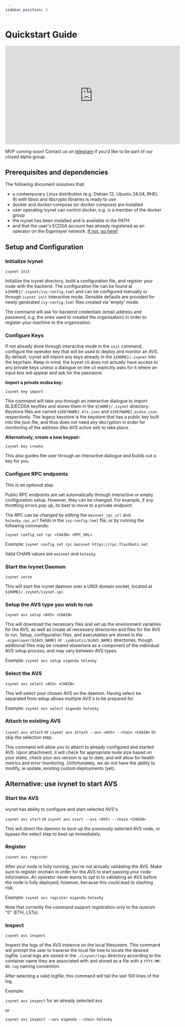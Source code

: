 ```yaml
---
sidebar_position: 3
---
```


# Quickstart Guide

<iframe width="560" height="315" src="https://www.youtube.com/embed/5OjIVZAWAfA?si=F7cevth7rrhXowbk" title="YouTube video player" frameborder="0" allow="accelerometer; autoplay; clipboard-write; encrypted-media; gyroscope; picture-in-picture; web-share" referrerpolicy="strict-origin-when-cross-origin" allowfullscreen></iframe>
<br />

MVP coming soon! Contact us on [telegram](https://t.me/h_comfort) if you'd like to be part of our closed alpha group.

## Prerequisites and dependencies

The following document assumes that:

- a contemporary Linux distribution (e.g. Debian 12, Ubuntu 24.04, RHEL 9) with libssl and libcrypto libraries is ready to use
- docker and docker-compose (or docker compose) are installed
- user operating ivynet can control docker, e.g. is a member of the docker group
- the ivynet has been installed and is available in the PATH
- and that the user's ECDSA account has already registered as an operator on the Eigenlayer network. [If not, go here!](https://docs.eigenlayer.xyz/eigenlayer/operator-guides/operator-installation)

## Setup and Configuration

### Initialize Ivynet

`ivynet init`

Initialize the ivynet directory, build a configuration file, and register your node with the backend. The configuration file can be found at `${HOME}/.ivynet/ivy-config.toml` and can be configured manually or through `ivynet init` interactive mode. Sensible defaults are provided for newly generated `ivy-config.toml` files created via 'empty' mode.

The command will ask for backend credentials (email address and password, e.g. the ones used to created the organisation) in order to register your machine to the organization.

### Configure Keys

If not already done through interactive mode in the `init` command, configure the operator key that will be used to deploy and monitor an AVS. By default, ivynet will import any keys already in the `${HOME}/.ivynet` into the keychain. Keep in mind, the Ivynet cli does not actually have access to any private keys unless a dialogue on the cli explicitly asks for it where an input box will appear and ask for the password.

**Import a private ecdsa key:**

`ivynet key import`

This command will take you through an interactive dialogue to import BLS/ECDSA keyfiles and stores them in the `${HOME}/.ivynet` directory. Keystore files are named `${KEYNAME}.bls.json` and `${KEYNAME}.ecdsa.json` respectively. The legacy keystore is the keystore that has a public key built into the json file, and thus does not need any decryption in order for monitoring of the address (like AVS active set) to take place.

**Alternatively, create a new keypair:**

`ivynet key create`

This also guides the user through an interactive dialogue and builds out a key for you.

### Configure RPC endpoints

_This is an optional step_

Public RPC endpoints are set automatically through interactive or empty configuration setup. However, they can be changed. For example, if any throttling errors pop up, its best to move to a private endpoint.

The RPC can be changed by editing the `mainnet_rpc_url` and `holesky_rpc_url` fields in the `ivy-config.toml` file, or by running the following commands:

`ivynet config set rpc <CHAIN> <RPC_URL>`

Example:
`ivynet config set rpc mainnet https://rpc.flashbots.net`

Valid CHAIN values are `mainnet` and `holesky`.

### Start the Ivynet Daemon

`ivynet serve`

This will start the ivynet daemon over a UNIX domain socket, located at `${HOME}/.ivynet/ivynet.ipc`.

### Setup the AVS type you wish to run

`ivynet avs setup <AVS> <CHAIN>`

This will download the necessary files and set up the environment variables for the AVS, as well as create all necessary directories and files for the AVS to run. Setup, configuration files, and executables are stored in the `.eigenlayer/${AVS_NAME}` or `.symbiotic/${AVS_NAME}` directories, though additional files may be created elsewhere as a component of the individual AVS setup process, and may vary between AVS types.

Example:
`ivynet avs setup eigenda holesky`

### Select the AVS

`ivynet avs select <AVS> <CHAIN>`

This will select your chosen AVS on the daemon. Having select be separated from setup allows multiple AVS's to be prepared for.

Example:
`ivynet avs select eigenda holesky`

### Attach to existing AVS

`ivynet avs attach` or `ivynet avs attach --avs <AVS> --chain <CHAIN>` to skip the selection step.

This command will allow you to attach to already configured and started AVS. Upon attachment, it will check for appropriate node size based on your stake, check your avs version is up to date, and will allow for health metrics and error monitoring. Unfortunately, we do not have the ability to modify, ie update, existing custom deployments (yet).

## Alternative: use ivynet to start AVS

<div style={{marginLeft: "2em"}}>

### Start the AVS

ivynet has ability to configure and start selected AVS's.

`ivynet avs start` or `ivynet avs start --avs <AVS> --chain <CHAIN>`

This will direct the daemon to boot up the previously selected AVS node, or bypass the select step to boot up immediately.

</div>

### Register

`ivynet avs register`

After your node is fully running, you're not actually validating the AVS. Make sure to register onchain in order for the AVS to start passing your node information. An operator never wants to opt in to validating an AVS before the node is fully deployed, however, because this could lead to slashing risk.

Example:
`ivynet avs register eigenda holesky`

Note that currently the command support registration only to the quorum "0" (ETH, LSTs).

### Inspect

`ivynet avs inspect`

Inspect the logs of the AVS instance on the local filesystem. This command will prompt the user to traverse the local file tree to locate the desired logfile. Local logs are stored in the `./ivynet/logs` directory according to the container name they are associated with and stored as a file with a `YYYY-MM-DD.log` naming convention.

After selecting a valid logfile, this command will tail the last 100 lines of the log.

Example:

`ivynet avs inspect` for an already selected avs

or

`ivynet avs inspect --avs eigenda --chain holesky`
